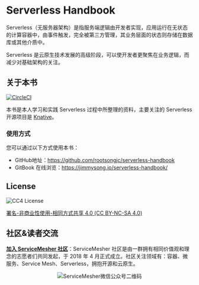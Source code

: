 # Serverless Handbook

Serverless（无服务器架构）是指服务端逻辑由开发者实现，应用运行在无状态的计算容器中，由事件触发，完全被第三方管理，其业务层面的状态则存储在数据库或其他介质中。

Serverless 是云原生技术发展的高级阶段，可以使开发者更聚焦在业务逻辑，而减少对基础架构的关注。

## 关于本书

[![CircleCI](https://circleci.com/gh/rootsongjc/serverless-handbook.svg?style=svg)](https://circleci.com/gh/rootsongjc/serverless-handbook)

本书是本人学习和实践 Serverless 过程中所整理的资料，主要关注的 Serverless 开源项目是 [Knative](https://github.com/knative)。

### 使用方式

您可以通过以下方式使用本书：

- GitHub地址：https://github.com/rootsongjc/serverless-handbook
- GitBook 在线浏览：https://jimmysong.io/serverless-handbook/

## License

<p align="left">
  <img src="https://tva1.sinaimg.cn/large/006y8mN6ly1g7m9ofbzirj302g00vq2p.jpg" alt="CC4 License"/>
</p>

[署名-非商业性使用-相同方式共享 4.0 (CC BY-NC-SA 4.0)](https://creativecommons.org/licenses/by-nc-sa/4.0/deed.zh)

## 社区&读者交流

**[加入 ServiceMesher 社区](http://www.servicemesher.com/contact/)**：ServiceMesher 社区是由一群拥有相同价值观和理念的志愿者们共同发起，于 2018 年 4 月正式成立。社区关注领域有：容器、微服务、Service Mesh、Serverless，拥抱开源和云原生。

<p align="center">
  <img src="https://tva1.sinaimg.cn/large/006y8mN6ly1g7m9orx6cuj309k09kdfn.jpg" alt="ServiceMesher微信公众号二维码"/>
</p>